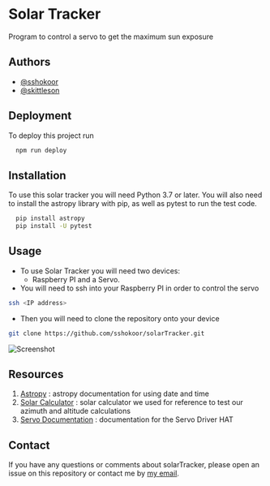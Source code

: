 
# Solar Tracker

Program to control a servo to get the maximum sun exposure


## Authors


- [@sshokoor](https://www.github.com/sshokoor)
- [@skittleson](https://www.github.com/skittleson)


## Deployment

To deploy this project run

```bash
  npm run deploy
```


## Installation

To use this solar tracker you will need Python 3.7 or later. You will also need to install the astropy library with pip, as well as pytest to run the test code. 

```bash
  pip install astropy
  pip install -U pytest
```
    
## Usage
- To use Solar Tracker you will need two devices:
    - Raspberry PI and a Servo. 
- You will need to ssh into your Raspberry PI in order to control the servo
```bash
ssh <IP address>
```
- Then you will need to clone the repository onto your device 
```bash
git clone https://github.com/sshokoor/solarTracker.git
```

![Screenshot](../servo.jpg)
## Resources
1. [Astropy](https://docs.astropy.org/en/stable/time/index.html) : astropy documentation for using date and time 
2. [Solar Calculator](https://gml.noaa.gov/grad/solcalc/azel.html) : solar calculator we used for reference to test our azimuth and altitude calculations
3. [Servo Documentation](https://www.waveshare.com/wiki/Servo_Driver_HAT) : documentation for the Servo Driver HAT

## Contact
If you have any questions or comments about solarTracker, please open an issue on this repository or contact me by [my email](sarahshokoor@gmail.com).
